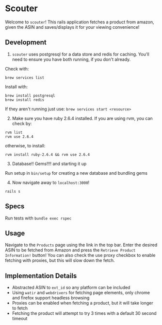 # Scouter

Welcome to `scouter`! This rails application fetches a product from amazon, given the ASIN and saves/displays it for your viewing convenience!

## Development

1. `scouter` uses postgresql for a data store and redis for caching. You'll need to ensure you have both running, if you don't already.

Check with:

```
brew services list
```

Install with:

```
brew install postgresql
brew install redis
```

If they aren't running just use: `brew services start <resource>`

2. Make sure you have ruby 2.6.4 installed. If you are using rvm, you can check by:

```
rvm list
rvm use 2.6.4
```

otherwise, to install:

```
rvm install ruby-2.6.4 && rvm use 2.6.4
```

3. Database!! Gems!!!! and starting it up

Run setup in `bin/setup` for creating a new database and bundling gems

4. Now navigate away to `localhost:3000`!

```
rails s
```

## Specs

Run tests with `bundle exec rspec`

## Usage

Navigate to the `Products` page using the link in the top bar. Enter the desired ASIN to be fetched from Amazon and press the `Retrieve Product Information!` button! You can also check the use proxy checkbox to enable fetching with proxies, but this will slow down the fetch.

## Implementation Details

- Abstracted ASIN to `ext_id` so any platform can be included
- Using `watir` and `webdrivers` for fetching page elements, only chrome and firefox support headless browsing
- Proxies can be enabled when fetching a product, but it will take longer to fetch
- Fetching the product will attempt to try 3 times with a default 30 second timeout

